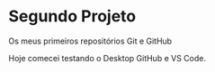 # Segundo Projeto
Os meus primeiros repositórios Git e GitHub

Hoje comecei testando o Desktop GitHub e VS Code.